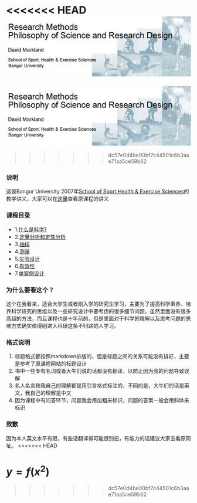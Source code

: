 <<<<<<< HEAD
![homeban](img/homeban.jpg)
=======
![homeban](./img/homeban.jpg)
>>>>>>> dc57e0d4be00bf7c44501c6b3aae71aa5ce59b62

### 说明

这是Bangor University 2007年[School of Sport Health & Exercise Sciences](http://www.bangor.ac.uk/shes/)的教学讲义，大家可以在[这里](http://pages.bangor.ac.uk/~pes004/resmeth/frontpage.htm)查看原课程的讲义

### 课程目录

- 1.[什么是科学?](1.什么是科学.md)
- 2.[定量分析和定性分析](2.定量分析和定性分析.md)
- 3.[抽样](3.抽样.md)
- 4.[测量](4.测量.md)
- 5.[实验设计](5.实验设计.md)
- 6.[有效性](6.有效性.md)
- 7.[单案例设计](7.单案例设计.md)

### 为什么要看这个？

这个在我看来，适合大学生或者刚入学的研究生学习，主要为了提高科学素养、培养科学研究的思维以及一些研究设计中要考虑的很多细节问题。虽然里面没有很多高超的方法，而且课程也是十年前的，但是里面对于科学的理解以及思考问题的思维方式确实值得刚进入科研这条不归路的人学习。

### 格式说明

1. 标题格式都按照markdown排版的，但是标题之间的关系可能没有排好，主要是参考了原课程网站的标题设计
2. 书中一些专有名词或者大牛们说的话都没有翻译，以防止因为我的问题导致误解
3. 名人名言和我自己的理解都是用引言格式标注的，不同的是，大牛们的话是英文，我自己的理解是中文
4. 因为课程中有问答环节，问题我会用加粗来标识，问题的答案一般会用斜体来标识

### 致歉

因为本人英文水平有限，有些话翻译得可能很别扭，有能力的话建议大家去看原网址。
<<<<<<< HEAD



$y = f(x^2)$
=======
>>>>>>> dc57e0d4be00bf7c44501c6b3aae71aa5ce59b62
